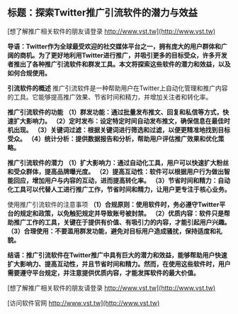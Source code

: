 ## **标题：探索Twitter推广引流软件的潜力与效益**

[想了解推广相关软件的朋友请登录 http://www.vst.tw](http://www.vst.tw)

**导语：Twitter作为全球最受欢迎的社交媒体平台之一，拥有庞大的用户群体和广阔的商机。为了更好地利用Twitter进行推广，并吸引更多的目标受众，许多开发者推出了各种推广引流软件和群发工具。本文将探索这些软件的潜力和效益，以及如何合规使用。**

**引流软件的概述**
推广引流软件是一种帮助用户在Twitter上自动化管理和推广内容的工具。它能够提高推广效果、节省时间和精力，并增加关注者和转化率。

**推广引流软件的功能**
**（1）群发功能：通过批量发布推文、回复和私信等方式，快速扩大影响力。**
**（2）定时发布：设定特定时间自动发布推文，确保信息在最佳时机出现。**
**（3）关键词过滤：根据关键词进行筛选和过滤，以便更精准地找到目标受众。**
**（4）统计分析：提供数据报告和分析，帮助用户评估推广效果和优化策略。**

**推广引流软件的潜力**
**（1）扩大影响力：通过自动化工具，用户可以快速扩大粉丝和受众群体，提高品牌曝光度。**
**（2）提高互动性：软件可以根据用户行为做出智能回应，增加用户与内容的互动，进而提高转化率。**
**（3）节省时间和精力：自动化工具可以代替人工进行推广工作，节省时间和精力，让用户更专注于核心业务。**

使用推广引流软件的注意事项
**（1）合规原则：使用软件时，务必遵守Twitter平台的规定和政策，以免触犯规定并导致账号被封禁。**
**（2）优质内容：软件只是帮助推广工作的工具，关键在于提供有价值、有吸引力的内容，才能引起用户兴趣。**
**（3）合理使用：不要滥用群发功能，避免对目标用户造成骚扰，保持适度和礼貌。**

**结语：推广引流软件在Twitter推广中具有巨大的潜力和效益，能够帮助用户快速扩大影响力、提高互动性，并且节省时间和精力。然而，在使用这些软件时，用户需要遵守平台规定，并注意提供优质内容，才能发挥软件的最大价值。**

[想了解推广相关软件的朋友请登录 http://www.vst.tw](http://www.vst.tw)


[访问软件官网 http://www.vst.tw](http://www.vst.tw)
